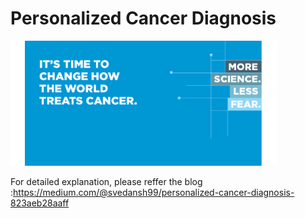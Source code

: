 # Personalized Cancer Diagnosis
![](/images/front_page.png)











For detailed explanation, please reffer the blog :https://medium.com/@svedansh99/personalized-cancer-diagnosis-823aeb28aaff
